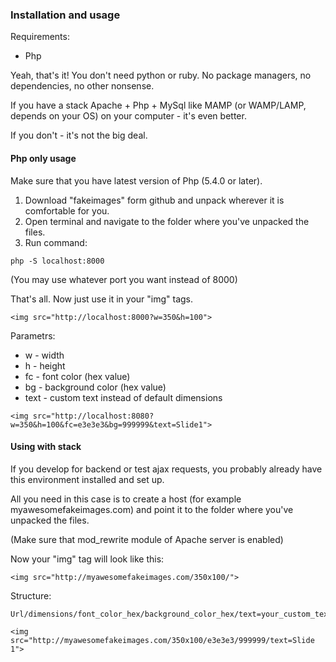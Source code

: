 ### Installation and usage 

Requirements:

* Php

Yeah, that's it! You don't need python or ruby. No package managers, no dependencies, no other nonsense.

If you have a stack Apache + Php + MySql like MAMP (or WAMP/LAMP, depends on your OS) on your computer - it's even better.

If you don't - it's not the big deal. 

#### Php only usage

Make sure that you have latest version of Php (5.4.0 or later).

1. Download "fakeimages" form github and unpack wherever it is comfortable for you.
2. Open terminal and navigate to the folder where you've unpacked the files.
3. Run command:
```
php -S localhost:8000
```

(You may use whatever port you want instead of 8000)

That's all. Now just use it in your "img" tags.

```
<img src="http://localhost:8000?w=350&h=100">
```

Parametrs:

* w - width
* h - height
* fc - font color (hex value)
* bg - background color (hex value)
* text - custom text instead of default dimensions 

```
<img src="http://localhost:8080?w=350&h=100&fc=e3e3e3&bg=999999&text=Slide1">
```
	
#### Using with stack

If you develop for backend or test ajax requests, you probably already have this environment installed and set up.

All you need in this case is to create a host (for example myawesomefakeimages.com) and point it to the folder where you've unpacked the files.

(Make sure that mod_rewrite module of Apache server is enabled)

Now your "img" tag will look like this:

```
<img src="http://myawesomefakeimages.com/350x100/">
```

Structure:
```
Url/dimensions/font_color_hex/background_color_hex/text=your_custom_text
```

```
<img src="http://myawesomefakeimages.com/350x100/e3e3e3/999999/text=Slide 1">
```